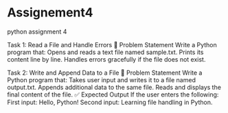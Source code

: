 # Assignement4
python assignment  4

Task 1: Read a File and Handle Errors
📝 Problem Statement
Write a Python program that:
Opens and reads a text file named sample.txt.
Prints its content line by line.
Handles errors gracefully if the file does not exist.

Task 2: Write and Append Data to a File
📝 Problem Statement
Write a Python program that:
Takes user input and writes it to a file named output.txt.
Appends additional data to the same file.
Reads and displays the final content of the file.
✅ Expected Output
If the user enters the following:
First input: Hello, Python!
Second input: Learning file handling in Python.
